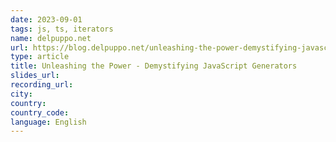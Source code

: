 ```yaml
---
date: 2023-09-01
tags: js, ts, iterators
name: delpuppo.net
url: https://blog.delpuppo.net/unleashing-the-power-demystifying-javascript-generators
type: article
title: Unleashing the Power - Demystifying JavaScript Generators
slides_url:
recording_url:
city:
country:
country_code:
language: English
---
```

